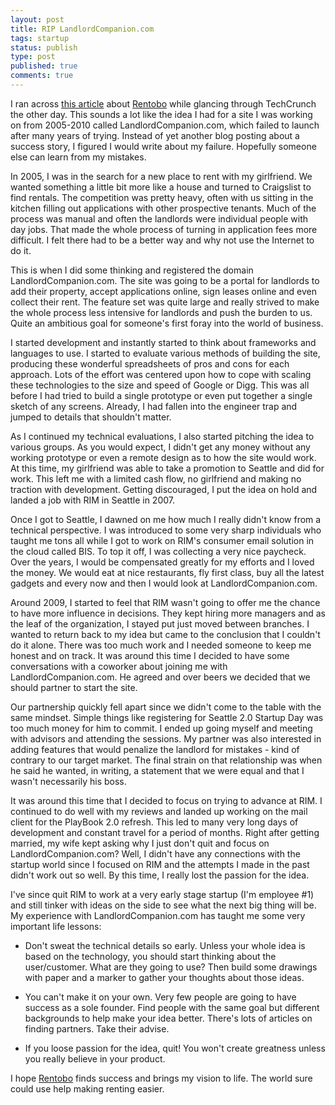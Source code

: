 ```yaml
---
layout: post
title: RIP LandlordCompanion.com
tags: startup
status: publish
type: post
published: true
comments: true
---
```

I ran across [this article][techcrunch-rentobo] about [Rentobo][rentobo] while 
glancing through TechCrunch the other day. This sounds a lot like the idea I 
had for a site I was working on from 2005-2010 called LandlordCompanion.com, 
which failed to launch after many years of trying. Instead of yet another blog 
posting about a success story, I figured I would write about my failure. 
Hopefully someone else can learn from my mistakes. 

<!--EndExcerpt-->

In 2005, I was in the search for a new place to rent with my girlfriend. We 
wanted something a little bit more like a house and turned to Craigslist to find 
rentals. The competition was pretty heavy, often with us sitting in the kitchen 
filling out applications with other prospective tenants. Much of the process was 
manual and often the landlords were individual people with day jobs. That made 
the whole process of turning in application fees more difficult. I felt there had 
to be a better way and why not use the Internet to do it. 

This is when I did some thinking and registered the domain LandlordCompanion.com. 
The site was going to be a portal for landlords to add their property, accept 
applications online, sign leases online and even collect their rent. The feature 
set was quite large and really strived to make the whole process less intensive 
for landlords and push the burden to us. Quite an ambitious goal for someone\'s 
first foray into the world of business. 

I started development and instantly started to think about frameworks and languages 
to use. I started to evaluate various methods of building the site, producing these 
wonderful spreadsheets of pros and cons for each approach. Lots of the effort was 
centered upon how to cope with scaling these technologies to the size and speed of 
Google or Digg. This was all before I had tried to build a single prototype or even 
put together a single sketch of any screens. Already, I had fallen into the engineer 
trap and jumped to details that shouldn\'t matter. 

As I continued my technical evaluations, I also started pitching the idea to various 
groups. As you would expect, I didn\'t get any money without any working prototype or 
even a remote design as to how the site would work. At this time, my girlfriend was 
able to take a promotion to Seattle and did for work. This left me with a limited 
cash flow, no girlfriend and making no traction with development. Getting discouraged, 
I put the idea on hold and landed a job with RIM in Seattle in 2007. 

Once I got to Seattle, I dawned on me how much I really didn\'t know from a technical 
perspective. I was introduced to some very sharp individuals who taught me tons all 
while I got to work on RIM\'s consumer email solution in the cloud called BIS. To top 
it off, I was collecting a very nice paycheck. Over the years, I would be compensated 
greatly for my efforts and I loved the money. We would eat at nice restaurants, fly 
first class, buy all the latest gadgets and every now and then I would look at 
LandlordCompanion.com. 

Around 2009, I started to feel that RIM wasn\'t going to offer me the chance to have 
more influence in decisions. They kept hiring more managers and as the leaf of the 
organization, I stayed put just moved between branches. I wanted to return back to my 
idea but came to the conclusion that I couldn\'t do it alone. There was too much work 
and I needed someone to keep me honest and on track. It was around this time I decided 
to have some conversations with a coworker about joining me with LandlordCompanion.com. 
He agreed and over beers we decided that we should partner to start the site.

Our partnership quickly fell apart since we didn\'t come to the table with the same 
mindset. Simple things like registering for Seattle 2.0 Startup Day was too much money 
for him to commit. I ended up going myself and meeting with advisors and attending the 
sessions. My partner was also interested in adding features that would penalize the 
landlord for mistakes - kind of contrary to our target market. The final strain on that 
relationship was when he said he wanted, in writing, a statement that we were equal and 
that I wasn\'t necessarily his boss.

It was around this time that I decided to focus on trying to advance at RIM. I continued 
to do well with my reviews and landed up working on the mail client for the PlayBook 2.0 
refresh. This led to many very long days of development and constant travel for a period 
of months. Right after getting married, my wife kept asking why I just don\'t quit and 
focus on LandlordCompanion.com? Well, I didn\'t have any connections with the startup world 
since I focused on RIM and the attempts I made in the past didn\'t work out so well. By 
this time, I really lost the passion for the idea. 

I\'ve since quit RIM to work at a very early stage startup (I\'m employee #1) and still 
tinker with ideas on the side to see what the next big thing will be. My experience with 
LandlordCompanion.com has taught me some very important life lessons:

* Don\'t sweat the technical details so early. Unless your whole idea is based on the technology, 
  you should start thinking about the user/customer. What are they going to use? Then build some 
  drawings with paper and a marker to gather your thoughts about those ideas.

* You can\'t make it on your own. Very few people are going to have success as a sole founder. 
  Find people with the same goal but different backgrounds to help make your idea better. 
  There\'s lots of articles on finding partners. Take their advise.

* If you loose passion for the idea, quit! You won\'t create greatness unless you really 
  believe in your product.

I hope [Rentobo][rentobo] finds success and brings my vision to life. The world sure 
could use help making renting easier.

[techcrunch-rentobo]: http://techcrunch.com/2012/06/25/rentobo/
[rentobo]: http://www.rentobo.com/